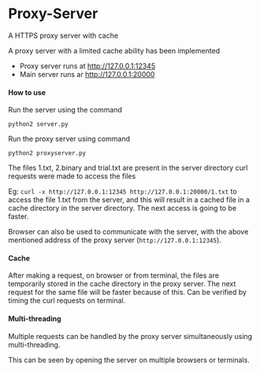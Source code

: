 # Proxy-Server
A HTTPS proxy server with cache

A proxy server with a limited cache ability has been implemented
* Proxy server runs at http://127.0.0.1:12345
* Main server runs ar http://127.0.0.1:20000

#### How to use

Run the server using the command
```
python2 server.py
```

Run the proxy server using command
```
python2 proxyserver.py
```

The files 1.txt, 2.binary and trial.txt are present in the server directory
curl requests were made to access the files

Eg: ```curl -x http://127.0.0.1:12345 http://127.0.0.1:20000/1.txt``` to access the file 1.txt from the server, and this will result in a cached file in a cache directory in the server directory. The next access is going to be faster.

Browser can also be used to communicate with the server, with the above mentioned address of the proxy server (```http://127.0.0.1:12345```).

#### Cache

After making a request, on browser or from terminal, the files are temporarily stored in the cache directory in the proxy server. The next request for the same file will be faster because of this. Can be verified by timing the curl requests on terminal.

#### Multi-threading

Multiple requests can be handled by the proxy server simultaneously using multi-threading.

This can be seen by opening the server on multiple browsers or terminals.
